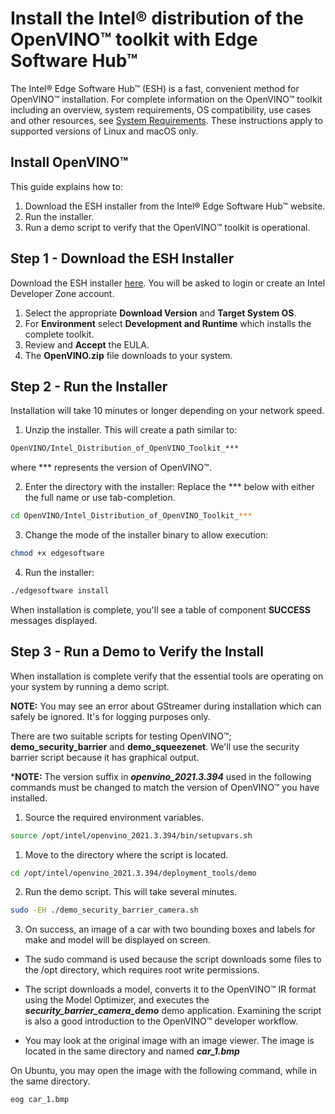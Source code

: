 # Install the Intel® distribution of the OpenVINO™ toolkit with Edge Software Hub™

The Intel® Edge Software Hub™ (ESH) is a fast, convenient method for OpenVINO™ installation. For complete information on the OpenVINO™ toolkit including an overview, system requirements, OS compatibility, use cases and other resources, see [System Requirements](https://software.intel.com/content/www/us/en/develop/tools/openvino-toolkit/system-requirements.html). These instructions apply to supported versions of Linux and macOS only.

## Install OpenVINO™

This guide explains how to:

1. Download the ESH installer from the Intel® Edge Software Hub™ website. 
2. Run the installer.
3. Run a demo script to verify that the OpenVINO™ toolkit is operational.

## Step 1 - Download the ESH Installer

Download the ESH installer [here](https://software.intel.com/iot/edgesoftwarehub/download/home/OpenVINO). 
You will be asked to login or create an Intel Developer Zone account.

1. Select the appropriate **Download Version** and **Target System OS**. 
2. For **Environment** select **Development and Runtime** which installs the complete toolkit.
3. Review and **Accept** the EULA.
4. The **OpenVINO.zip** file downloads to your system.

## Step 2 - Run the Installer

Installation will take 10 minutes or longer depending on your network speed.

1. Unzip the installer.  This will create a path similar to:
  ```sh
  OpenVINO/Intel_Distribution_of_OpenVINO_Toolkit_***
  ```
  
  where *** represents the version of OpenVINO™. 
  
 2. Enter the directory with the installer:
  Replace the *** below with either the full name or use tab-completion.

 ```sh
 cd OpenVINO/Intel_Distribution_of_OpenVINO_Toolkit_***
 ```
3. Change the mode of the installer binary to allow execution:

```sh
chmod +x edgesoftware
```

4. Run the installer:
```sh
./edgesoftware install
```
When installation is complete, you'll see a table of component **SUCCESS** messages displayed.

## Step 3 - Run a Demo to Verify the Install

When installation is complete verify that the essential tools are operating on your system by running a demo script.

**NOTE:** You may see an error about GStreamer during installation which can safely be ignored. It's for logging purposes only.

There are two suitable scripts for testing OpenVINO™; **demo_security_barrier** and **demo_squeezenet**.  We'll use the security barrier script because it has graphical output.

***NOTE:** The version suffix in ***openvino_2021.3.394*** used in the following commands must be changed to match the version of OpenVINO™ you have installed.

1. Source the required environment variables.
```sh
source /opt/intel/openvino_2021.3.394/bin/setupvars.sh
```

1. Move to the directory where the script is located.
```sh
cd /opt/intel/openvino_2021.3.394/deployment_tools/demo
```

2. Run the demo script.  This will take several minutes.
```sh
sudo -EH ./demo_security_barrier_camera.sh
```
3. On success, an image of a car with two bounding boxes and labels for make and model will be displayed on screen.

* The sudo command is used because the script downloads some files to the /opt directory, which requires root write permissions.

* The script downloads a model, converts it to the OpenVINO™ IR format using the Model Optimizer, and executes the ***security_barrier_camera_demo*** demo application.  Examining the script is also a good introduction to the OpenVINO™ developer workflow.

* You may look at the original image with an image viewer.  The image is located in the same directory and named ***car_1.bmp***

On Ubuntu, you may open the image with the following command, while in the same directory.
```sh
eog car_1.bmp
```








